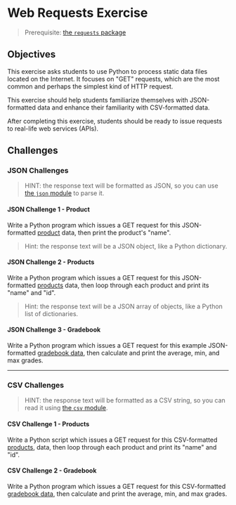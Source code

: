 # Web Requests Exercise

> Prerequisite: [the `requests` package](/notes/programming-languages/python/packages/requests.md)

## Objectives

This exercise asks students to use Python to process static data files located on the Internet. It focuses on "GET" requests, which are the most common and perhaps the simplest kind of HTTP request.

This exercise should help students familiarize themselves with JSON-formatted data and enhance their familiarity with CSV-formatted data.

After completing this exercise, students should be ready to issue requests to real-life web services (APIs).

## Challenges

### JSON Challenges

> HINT: the response text will be formatted as JSON, so you can use [the `json` module](/notes/programming-languages/python/modules/json.md) to parse it.

#### JSON Challenge 1 - Product

Write a Python program which issues a GET request for this JSON-formatted [product](https://raw.githubusercontent.com/prof-rossetti/nyu-info-2335-201805/master/exercises/web-requests/data/products/1.json) data, then print the product's "name".

> Hint: the response text will be a JSON object, like a Python dictionary.

#### JSON Challenge 2 - Products

Write a Python program which issues a GET request for this JSON-formatted [products](https://raw.githubusercontent.com/prof-rossetti/nyu-info-2335-201805/master/exercises/web-requests/data/products.json) data, then loop through each product and print its "name" and "id".

> Hint: the response text will be a JSON array of objects, like a Python list of dictionaries.

#### JSON Challenge 3 - Gradebook

Write a Python program which issues a GET request for this example JSON-formatted [gradebook data](https://raw.githubusercontent.com/prof-rossetti/nyu-info-2335-201805/master/exercises/web-requests/data/gradebook.json), then calculate and print the average, min, and max grades.

<hr>

### CSV Challenges

> HINT: the response text will be formatted as a CSV string, so you can read it using [the `csv` module](/notes/programming-languages/python/modules/csv.md).

#### CSV Challenge 1 - Products

Write a Python script which issues a GET request for this CSV-formatted [products](https://raw.githubusercontent.com/prof-rossetti/nyu-info-2335-201805/master/exercises/web-requests/data/products.csv), data, then loop through each product and print its "name" and "id".

#### CSV Challenge 2 - Gradebook

Write a Python program which issues a GET request for this CSV-formatted [gradebook data](https://raw.githubusercontent.com/prof-rossetti/nyu-info-2335-201805/master/exercises/web-requests/data/gradebook.csv), then calculate and print the average, min, and max grades.

